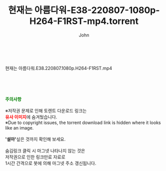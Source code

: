 ﻿---
layout: post
title:  "현재는 아름다워-E38-220807-1080p-H264-F1RST-mp4.torrent"
author: John
categories: [ 드라마 ]
tags: [  ]
image:  
description: "현재는 아름다워-E38-220807-1080p-H264-F1RST-mp4 torrent 정보 공유"
toc: true
toc_sticky: true
---

<br>
<div class="view-img">
<a class="view_image" href="https://www.torrentmobile61.com/bbs/view_image.php?fn=%2Fdata%2Ffile%2Fdrama%2F3735182707_FAR6Q7Cc_06987c49ac4d646a91e82a8adb4a0d932869e4dd.jpg" target="_blank"><img alt="" class="img-tag" content="https://www.torrentmobile61.com/data/file/drama/3735182707_FAR6Q7Cc_06987c49ac4d646a91e82a8adb4a0d932869e4dd.jpg" itemprop="image" src="https://www.torrentmobile61.com/data/file/drama/thumb-3735182707_FAR6Q7Cc_06987c49ac4d646a91e82a8adb4a0d932869e4dd_835x2212.jpg"/></a></div><div class="view-content" itemprop="description">
<p>현재는 아름다워.E38.220807.1080p.H264-F1RST.mp4<br/></p> </div>
    
<br><br><br>
<p data-ke-size="size16"><b><span style="color: green;">주의사항</span></b><br /><br />※저작권 문제로 인해 토렌트 다운로드 링크는<br /><b><span style="color: red;">유사 이미지</span></b>에 숨겨뒀습니다.<br />※Due to copyright issues, the torrent download link is hidden where it looks like an image.<br /><br /><b>'설마'</b>싶은 것까지 확인해 보세요.<br /><br />숨김링크 클릭 시 마그넷 나타나지 않는 것은<br />저작권으로 인한 링크만료 자료로<br />1시간 간격으로 봇에 의해 마그넷 주소 갱신됩니다.</p>
